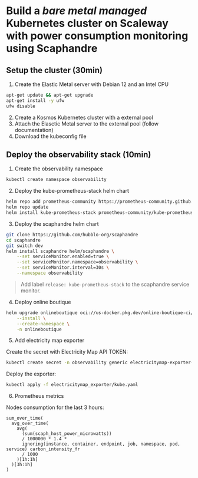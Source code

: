 # Build a *bare metal managed* Kubernetes cluster on Scaleway with power consumption monitoring using Scaphandre

## Setup the cluster (30min)

1. Create the Elastic Metal server with Debian 12 and an Intel CPU

```bash
apt-get update && apt-get upgrade
apt-get install -y ufw
ufw disable
```

2. Create a Kosmos Kubernetes cluster with a external pool
3. Attach the Elasctic Metal server to the external pool (follow documentation)
4. Download the kubeconfig file

## Deploy the observability stack (10min)

1. Create the observability namespace

```bash
kubectl create namespace observability
```

2. Deploy the kube-prometheus-stack helm chart

```bash
helm repo add prometheus-community https://prometheus-community.github.io/helm-charts
helm repo update
helm install kube-prometheus-stack prometheus-community/kube-prometheus-stack --namespace observability
```

3. Deploy the scaphandre helm chart

```bash
git clone https://github.com/hubblo-org/scaphandre
cd scaphandre
git switch dev
helm install scaphandre helm/scaphandre \
    --set serviceMonitor.enabled=true \
    --set serviceMonitor.namespace=observability \
    --set serviceMonitor.interval=30s \
    --namespace observability
```

> Add label `release: kube-prometheus-stack` to the scaphandre service monitor.

4. Deploy online boutique

```bash
helm upgrade onlineboutique oci://us-docker.pkg.dev/online-boutique-ci/charts/onlineboutique \
    --install \
    --create-namespace \
    -n onlineboutique
```

5. Add electricity map exporter

Create the secret with Electricity Map API TOKEN:

```bash
kubectl create secret -n observability generic electricitymap-exporter-secret --from-literal=AUTH_TOKEN=<token>
```

Deploy the exporter:

```bash
kubectl apply -f electricitymap_exporter/kube.yaml
```

6. Prometheus metrics

Nodes consumption for the last 3 hours:

```promql
sum_over_time(
  avg_over_time(
    avg(
      (sum(scaph_host_power_microwatts)) 
      / 1000000 * 1.4 * 
      ignoring(instance, container, endpoint, job, namespace, pod, service) carbon_intensity_fr 
      / 1000
    )[1h:1h]
  )[3h:1h]
)
```
